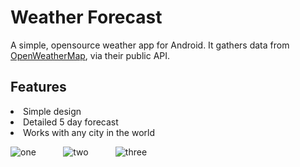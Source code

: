 # Weather Forecast

A simple, opensource weather app for Android. It gathers data from <a href="https://openweathermap.org">OpenWeatherMap</a>, via their public API.

## Features

   <li>Simple design</li>
   <li>Detailed 5 day forecast</li>
   <li>Works with any city in the world</li>

![one](https://user-images.githubusercontent.com/57444303/74601635-49cade00-50c6-11ea-926b-568974d848fe.png) &nbsp; &nbsp; &nbsp; &nbsp; &nbsp; ![two](https://user-images.githubusercontent.com/57444303/74601651-97dfe180-50c6-11ea-8d2d-147780454ee8.png) &nbsp; &nbsp; &nbsp; &nbsp; &nbsp; 
![three](https://user-images.githubusercontent.com/57444303/74601676-ca89da00-50c6-11ea-8f11-fdcbb57ca2c2.png)







